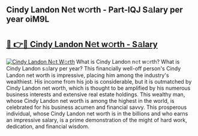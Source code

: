 ## Cindy Landon N𝚎t w𝚘rth - Part-lQJ S𝚊lary per year oiM9L

# <h2><a href="http://gc0qu6q.nevu.top/?p=Cindy+Landon">🔗 👉🔴 Cindy Landon N𝚎t w𝚘rth - S𝚊lary</a></h2>

[![Cindy Landon N𝚎t W𝚘rth](https://i.imgur.com/Oavwk0R.jpeg)](http://gc0qu6q.nevu.top/?p=Cindy+Landon)
What is Cindy Landon n𝚎t w𝚘rth? What is Cindy Landon s𝚊lary per year?
This financially well-off person's Cindy Landon net worth is impressive, placing him among the industry's wealthiest. His income from his job is considerable, but it is outmatched by Cindy Landon net worth, which is thought to be amplified by his numerous business interests and extensive real estate holdings. This wealthy man, whose Cindy Landon net worth is among the highest in the world, is celebrated for his business acumen and financial savvy. This prosperous individual, whose Cindy Landon net worth is in the billions and who earns an impressive salary, is a prime demonstration of the might of hard work, dedication, and financial wisdom.
